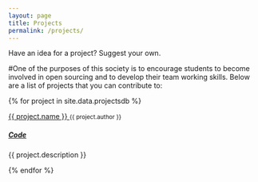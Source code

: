 ```yaml
---
layout: page
title: Projects 
permalink: /projects/
---
```


Have an idea for a project? Suggest your own.

#One of the purposes of this society is to encourage students to become involved in open sourcing and to develop their team working skills. Below are a list of projects that you can contribute to: 


{% for project in site.data.projectsdb %}
<section class="panel panel-default">
<div class="panel-body">
<div class="site-title">
<a href="{{ project.url }}"> {{ project.name }} </a>
<small class="text"> {{ project.author }} </small>
<div> <a href="{{ project.url }}"><h5> <span class="glyphicon glyphicon-globe"></span>  Code</h5></a>  </div>




</div>
<p> {{ project.description }} </p>
    </div>
</section>


{% endfor %}
